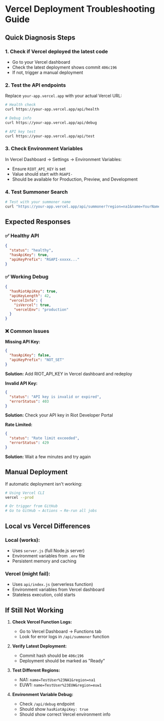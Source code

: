 # Vercel Deployment Troubleshooting Guide

## Quick Diagnosis Steps

### 1. Check if Vercel deployed the latest code
- Go to your Vercel dashboard
- Check the latest deployment shows commit `406c196`
- If not, trigger a manual deployment

### 2. Test the API endpoints
Replace `your-app.vercel.app` with your actual Vercel URL:

```bash
# Health check
curl https://your-app.vercel.app/api/health

# Debug info
curl https://your-app.vercel.app/api/debug

# API key test
curl https://your-app.vercel.app/api/test
```

### 3. Check Environment Variables
In Vercel Dashboard → Settings → Environment Variables:
- Ensure `RIOT_API_KEY` is set
- Value should start with `RGAPI-`
- Should be available for Production, Preview, and Development

### 4. Test Summoner Search
```bash
# Test with your summoner name
curl "https://your-app.vercel.app/api/summoner?region=na1&name=YourName%23Tag"
```

## Expected Responses

### ✅ Healthy API
```json
{
  "status": "healthy",
  "hasApiKey": true,
  "apiKeyPrefix": "RGAPI-xxxxx..."
}
```

### ✅ Working Debug
```json
{
  "hasRiotApiKey": true,
  "apiKeyLength": 42,
  "vercelInfo": {
    "isVercel": true,
    "vercelEnv": "production"
  }
}
```

### ❌ Common Issues

**Missing API Key:**
```json
{
  "hasApiKey": false,
  "apiKeyPrefix": "NOT_SET"
}
```
**Solution:** Add RIOT_API_KEY in Vercel dashboard and redeploy

**Invalid API Key:**
```json
{
  "status": "API key is invalid or expired",
  "errorStatus": 403
}
```
**Solution:** Check your API key in Riot Developer Portal

**Rate Limited:**
```json
{
  "status": "Rate limit exceeded",
  "errorStatus": 429
}
```
**Solution:** Wait a few minutes and try again

## Manual Deployment

If automatic deployment isn't working:

```bash
# Using Vercel CLI
vercel --prod

# Or trigger from GitHub
# Go to GitHub → Actions → Re-run all jobs
```

## Local vs Vercel Differences

### Local (works):
- Uses `server.js` (full Node.js server)
- Environment variables from `.env` file
- Persistent memory and caching

### Vercel (might fail):
- Uses `api/index.js` (serverless function)
- Environment variables from Vercel dashboard
- Stateless execution, cold starts

## If Still Not Working

1. **Check Vercel Function Logs:**
   - Go to Vercel Dashboard → Functions tab
   - Look for error logs in `/api/summoner` function

2. **Verify Latest Deployment:**
   - Commit hash should be `406c196`
   - Deployment should be marked as "Ready"

3. **Test Different Regions:**
   - NA1: `name=TestUser%23NA1&region=na1`
   - EUW1: `name=TestUser%23EUW&region=euw1`

4. **Environment Variable Debug:**
   - Check `/api/debug` endpoint
   - Should show `hasRiotApiKey: true`
   - Should show correct Vercel environment info